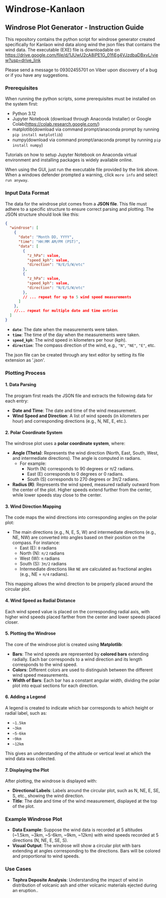 # Windrose-Kanlaon
## **Windrose Plot Generator - Instruction Guide**
This repository contains the python script for windrose generator created specifically for Kanlaon wind data along wind the json files that contains the wind data.
The executable (EXE) file is downloadable on https://drive.google.com/file/d/1JUwU2cA8iPE1G_01fiEg4VJzdbaDBxyL/view?usp=drive_link

Please send a message to 09302455701 on Viber upon discovery of a bug or if you have any suggestions.

### **Prerequisites**
When running the python scripts, some prerequisites must be installed on the system first:
 - Python 3.12
 - Jupyter Notebook (download through Anaconda Installer) or Google Colab(https://colab.research.google.com/)
 - matplotlib(download via command prompt/anaconda prompt by running ```pip install matplotlib```)
 - numpy(download via command prompt/anaconda prompt by running ```pip install numpy```)

Tutorials on how to setup Jupyter Notebook on Anaconda virtual environment and installing packages is widely available online.

When using the GUI, just run the executable file provided by the link above. When a windows defender prompted a warning, click `more info` and select `run anyway`.

### **Input Data Format**
The data for the windrose plot comes from a **JSON file**. This file must adhere to a specific structure to ensure correct parsing and plotting. The JSON structure should look like this:

```json
{
  "windrose": [
    {
      "date": "Month DD, YYYY",
      "time": "HH:MM AM/PM (PST)",
      "data": [
        {
          "z_hPa": value,
          "speed_kph": value,
          "direction": "N/E/S/W/etc"
        },
        {
          "z_hPa": value,
          "speed_kph": value,
          "direction": "N/E/S/W/etc"
        },
        // ... repeat for up to 5 wind speed measurements
      ]
    },
    //... repeat for multiple date and time entries
  ]
}
```
- **`date`**: The date when the measurements were taken.
- **`time`**: The time of the day when the measurements were taken.
- **`speed_kph`**: The wind speed in kilometers per hour (kph).
- **`direction`**: The compass direction of the wind, e.g., `"N"`, `"NE"`, `"E"`, etc.

The json file can be created through any text editor by setting its file extension as '.json'.

### **Plotting Process**

#### **1. Data Parsing**
The program first reads the JSON file and extracts the following data for each entry:
- **Date and Time**: The date and time of the wind measurement.
- **Wind Speed and Direction**: A list of wind speeds (in kilometers per hour) and corresponding directions (e.g., N, NE, E, etc.).

#### **2. Polar Coordinate System**
The windrose plot uses a **polar coordinate system**, where:
- **Angle (Theta)**: Represents the wind direction (North, East, South, West, and intermediate directions). The angle is computed in radians. 
  - For example: 
    - North (N) corresponds to 90 degrees or π/2 radians.
    - East (E) corresponds to 0 degrees or 0 radians.
    - South (S) corresponds to 270 degrees or 3π/2 radians.
- **Radius (R)**: Represents the wind speed, measured radially outward from the center of the plot. Higher speeds extend further from the center, while lower speeds stay close to the center.

#### **3. Wind Direction Mapping**
The code maps the wind directions into corresponding angles on the polar plot:
- The main directions (e.g., N, E, S, W) and intermediate directions (e.g., NE, NW) are converted into angles based on their position on the compass. For instance:
  - East (E): `0` radians
  - North (N): `π/2` radians
  - West (W): `π` radians
  - South (S): `3π/2` radians
  - Intermediate directions like `NE` are calculated as fractional angles (e.g., NE = `π/4` radians).

This mapping allows the wind direction to be properly placed around the circular plot.

#### **4. Wind Speed as Radial Distance**
Each wind speed value is placed on the corresponding radial axis, with higher wind speeds placed farther from the center and lower speeds placed closer.

#### **5. Plotting the Windrose**
The core of the windrose plot is created using **Matplotlib**:
- **Bars**: The wind speeds are represented by **colored bars** extending radially. Each bar corresponds to a wind direction and its length corresponds to the wind speed.
- **Colors**: Different colors are used to distinguish between the different wind speed measurements.
- **Width of Bars**: Each bar has a constant angular width, dividing the polar plot into equal sections for each direction.

#### **6. Adding a Legend**
A legend is created to indicate which bar corresponds to which height or radial label, such as:
- `~1.5km`
- `~3km`
- `~5-6km`
- `~9km`
- `~12km`

This gives an understanding of the altitude or vertical level at which the wind data was collected.

#### **7. Displaying the Plot**
After plotting, the windrose is displayed with:
- **Directional Labels**: Labels around the circular plot, such as N, NE, E, SE, S, etc., showing the wind direction.
- **Title**: The date and time of the wind measurement, displayed at the top of the plot.

### **Example Windrose Plot**
- **Data Example**: Suppose the wind data is recorded at 5 altitudes (~1.5km, ~3km, ~5-6km, ~9km, ~12km) with wind speeds recorded at 5 directions (N, NE, E, SE, S).
- **Visual Output**: The windrose will show a circular plot with bars extending at angles corresponding to the directions. Bars will be colored and proportional to wind speeds.

### **Use Cases**
- **Tephra Deposite Analysis**: Understanding the impact of wind in distribution of volcanic ash and other volcanic materials ejected during an eruption..
